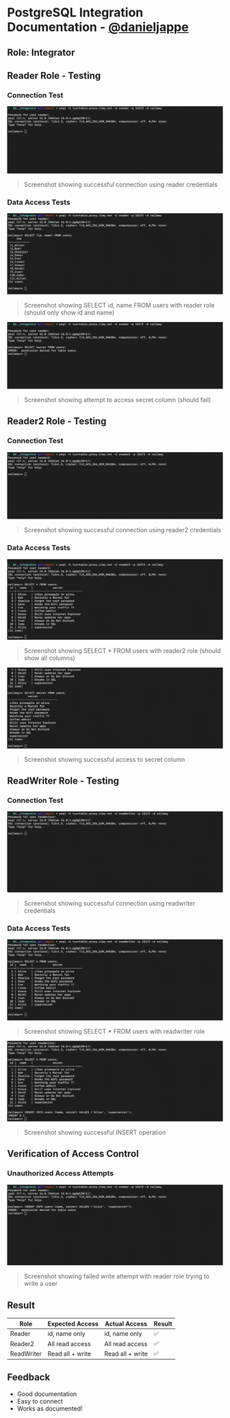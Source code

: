# PostgreSQL Integration Documentation - [@danieljappe](https://github.com/danieljappe/KEA_SystemIntegration/blob/main/00._Assignments/04._SSE/04b._granular-access/railway_granular_access.md)

## Role: Integrator

## Reader Role - Testing

### Connection Test

![Reader Connection](reader_connection.png)

> Screenshot showing successful connection using reader credentials

### Data Access Tests

![Reader Select All](reader_select_name_id.png)

> Screenshot showing SELECT id, name FROM users with reader role (should only show id and name)

![Reader Secret Access](reader_select_secret.png)

> Screenshot showing attempt to access secret column (should fail)

## Reader2 Role - Testing

### Connection Test

![Reader2 Connection](reader2_connection.png)

> Screenshot showing successful connection using reader2 credentials

### Data Access Tests

![Reader2 Select All](reader2_selectall.png)

> Screenshot showing SELECT \* FROM users with reader2 role (should show all columns)

![Reader2 Secret Access](reader2_selectsecret.png)

> Screenshot showing successful access to secret column

## ReadWriter Role - Testing

### Connection Test

![ReadWriter Connection](readwriter_connection.png)

> Screenshot showing successful connection using readwriter credentials

### Data Access Tests

![ReadWriter Select](readwriter_selectall.png)

> Screenshot showing SELECT \* FROM users with readwriter role

![ReadWriter Insert](readwriter_insertone.png)

> Screenshot showing successful INSERT operation

## Verification of Access Control

### Unauthorized Access Attempts

![Unauthorized Write](reader_insertone.png)

> Screenshot showing failed write attempt with reader role trying to write a user

## Result

| Role       | Expected Access  | Actual Access    | Result |
| ---------- | ---------------- | ---------------- | ------ |
| Reader     | id, name only    | id, name only    | ✅     |
| Reader2    | All read access  | All read access  | ✅     |
| ReadWriter | Read all + write | Read all + write | ✅     |

## Feedback

- Good documentation
- Easy to connect
- Works as documented!
